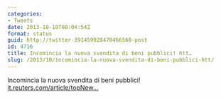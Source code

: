 ```yaml
---
categories:
- Tweets
date: 2013-10-19T08:04:54Z
format: status
guid: http://twitter-391459928470466560-post
id: 4716
title: Incomincia la nuova svendita di beni pubblici! htt…
slug: /2013/10/incomincia-la-nuova-svendita-di-beni-pubblici-htt/
---
```


Incomincia la nuova svendita di beni pubblici! [it.reuters.com/article/topNew…](http://it.reuters.com/article/topNews/idITMIE99H01U20131018)